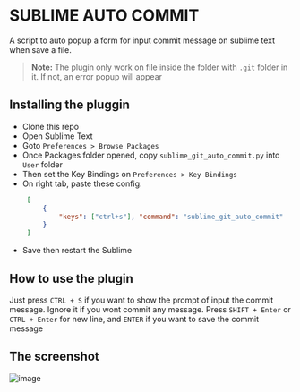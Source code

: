 # SUBLIME AUTO COMMIT

A script to auto popup a form for input commit message on sublime text when save a file.

> **Note:** The plugin only work on file inside the folder with `.git` folder in it. If not, an error popup will appear


## Installing the pluggin
 - Clone this repo
 - Open Sublime Text
 - Goto `Preferences > Browse Packages`
 - Once Packages folder opened, copy `sublime_git_auto_commit.py` into `User` folder
 - Then set the Key Bindings on `Preferences > Key Bindings`
 - On right tab, paste these config:
   ```json
    [
        {
            "keys": ["ctrl+s"], "command": "sublime_git_auto_commit"
        }
    ]
   ```
 - Save then restart the Sublime

## How to use the plugin

Just press `CTRL + S` if you want to show the prompt of input the commit message. Ignore it if you wont commit any message. Press `SHIFT + Enter` or `CTRL + Enter` for new line, and `ENTER` if you want to save the commit message

## The screenshot

![image](https://github.com/user-attachments/assets/3e1664a9-75b0-43f6-845a-26c438215022)